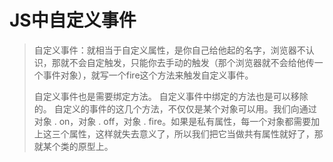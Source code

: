 # JS中自定义事件
>自定义事件：就相当于自定义属性，是你自己给他起的名字，浏览器不认识，那就不会自定触发，只能你去手动的触发（那个浏览器就不会给他传一个事件对象），就写一个fire这个方法来触发自定义事件。
>
>自定义事件也是需要绑定方法。
>自定义事件中绑定的方法也是可以移除的。
>自定义的事件的这几个方法，不仅仅是某个对象可以用。我们向通过对象 . on，对象 . off，对象 . fire。如果是私有属性，每一个对象都需要加上这三个属性，这样就失去意义了，所以我们把它当做共有属性就好了，那就某个类的原型上。